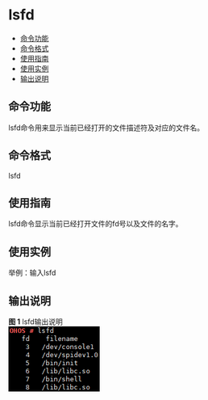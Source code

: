 # lsfd<a name="ZH-CN_TOPIC_0000001179965849"></a>

-   [命令功能](#section2053406181716)
-   [命令格式](#section523771017172)
-   [使用指南](#section27241213201719)
-   [使用实例](#section442617197173)
-   [输出说明](#section42491639151813)

## 命令功能<a name="section2053406181716"></a>

lsfd命令用来显示当前已经打开的文件描述符及对应的文件名。

## 命令格式<a name="section523771017172"></a>

lsfd

## 使用指南<a name="section27241213201719"></a>

lsfd命令显示当前已经打开文件的fd号以及文件的名字。

## 使用实例<a name="section442617197173"></a>

举例：输入lsfd

## 输出说明<a name="section42491639151813"></a>

**图 1**  lsfd输出说明<a name="fig11407101617206"></a>  
![](figure/lsfd输出说明.png "lsfd输出说明")

